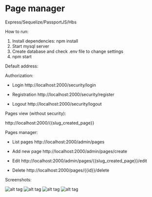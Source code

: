 # Page manager
Express/Sequelize/PassportJS/Hbs

How to run:

1. Install dependencies: npm install
2. Start mysql server
3. Create database and check .env file to change settings
4. npm start

Default address:

Authorization:

- Login	http://localhost:2000/security/login

- Registration	http://localhost:2000/security/register

- Logout	http://localhost:2000/security/logout

Pages view (without security):

http://localhost:2000/{{slug_created_page}}

Pages manager:

- List pages	http://localhost:2000/admin/pages

- Add new page	http://localhost:2000/admin/pages/create

- Edit	http://localhost:2000/admin/pages/{{slug_created_page}}/edit

- Delete	http://localhost:2000/pages/{{id}}/delete

Screenshots:

![alt tag](http://i.piccy.info/i9/dc804375ffd79374ecb669eec48475f2/1582025588/40549/1363141/screenshot_1263.jpg)
![alt tag](http://i.piccy.info/i9/16dbae9d7e82e5f69afa097fe85fd0c5/1582025686/103956/1363141/screenshot_1264.jpg)
![alt tag](http://i.piccy.info/i9/29fe25f7a72c509bc7b7854b8e3a5d69/1582025712/81213/1363141/screenshot_1265.jpg)
![alt tag](http://i.piccy.info/i9/6261bf0fa6cdd831183d07c774fa853b/1582025737/99288/1363141/screenshot_1266.jpg)


